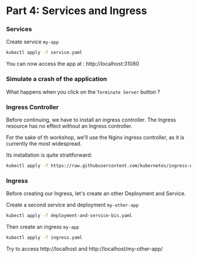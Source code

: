 Part 4: Services and Ingress
============================

### Services

Create service `my-app`
```bash
kubectl apply -f service.yaml
```

You can now access the app at : http://localhost:31080

### Simulate a crash of the application

What happens when you click on the `Terminate Server` button ?

### Ingress Controller

Before continuing, we have to install an ingress controller. The Ingress resource has no effect without an Ingress controller.

For the sake of th workshop, we'll use the Nginx ingress controller, as it is currently the most widespread.

Its installation is quite straitforward:
```bash
kubectl apply -f https://raw.githubusercontent.com/kubernetes/ingress-nginx/master/deploy/static/provider/kind/deploy.yaml
```

### Ingress

Before creating our Ingress, let's create an other Deployment and Service.

Create a second service and deployment `my-other-app`
```bash
kubectl apply -f deployment-and-service-bis.yaml
```

Then create an ingress `my-app`
```bash
kubectl apply -f ingress.yaml
```

Try to access http://localhost and http://localhost/my-other-app/

